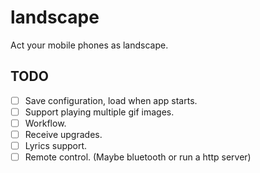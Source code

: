 # landscape

Act your mobile phones as landscape.

## TODO
- [ ] Save configuration, load when app starts.
- [ ] Support playing multiple gif images.
- [ ] Workflow.
- [ ] Receive upgrades.
- [ ] Lyrics support.
- [ ] Remote control. (Maybe bluetooth or run a http server)
